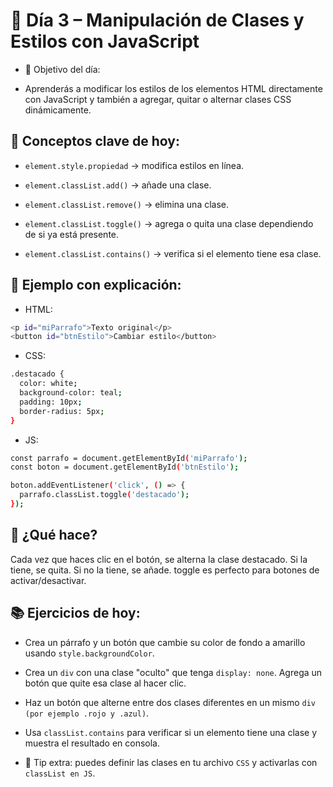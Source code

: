 # 📆 Día 3 – Manipulación de Clases y Estilos con JavaScript

* 🔹 Objetivo del día:
- Aprenderás a modificar los estilos de los elementos HTML directamente con JavaScript y también a agregar, quitar o alternar clases CSS dinámicamente.

## 🧠 Conceptos clave de hoy:

- `element.style.propiedad` → modifica estilos en línea.

- `element.classList.add()` → añade una clase.

- `element.classList.remove()` → elimina una clase.

- `element.classList.toggle()` → agrega o quita una clase dependiendo de si ya está presente.

- `element.classList.contains()` → verifica si el elemento tiene esa clase.

## 🧪 Ejemplo con explicación:

* HTML:

```sh
<p id="miParrafo">Texto original</p>
<button id="btnEstilo">Cambiar estilo</button>
```

* CSS:

```sh
.destacado {
  color: white;
  background-color: teal;
  padding: 10px;
  border-radius: 5px;
}
```

* JS:

```sh
const parrafo = document.getElementById('miParrafo');
const boton = document.getElementById('btnEstilo');

boton.addEventListener('click', () => {
  parrafo.classList.toggle('destacado');
});
```


## 🧠 ¿Qué hace?
Cada vez que haces clic en el botón, se alterna la clase destacado. Si la tiene, se quita. Si no la tiene, se añade. toggle es perfecto para botones de activar/desactivar.

## 📚 Ejercicios de hoy:

- Crea un párrafo y un botón que cambie su color de fondo a amarillo usando `style.backgroundColor`.

- Crea un `div` con una clase "oculto" que tenga `display: none`. Agrega un botón que quite esa clase al hacer clic.

- Haz un botón que alterne entre dos clases diferentes en un mismo `div (por ejemplo .rojo y .azul)`.

- Usa `classList.contains` para verificar si un elemento tiene una clase y muestra el resultado en consola.

* 📌 Tip extra: puedes definir las clases en tu archivo `CSS` y activarlas con `classList en JS`.